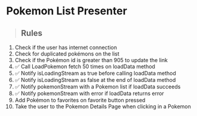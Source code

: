 # Pokemon List Presenter

> ## Rules
1. Check if the user has internet connection
2. Check for duplicated pokémons on the list
3. Check if the Pokémon id is greater than 905 to update the link
4. ✅ Call LoadPokemon fetch 50 times on loadData method
5. ✅ Notify isLoadingStream as true before calling loadData method
6. ✅ Notify isLoadingStream as false at the end of loadData method
7. ✅ Notify pokemonStream with a Pokemon list if loadData succeeds
8. ✅ Notify pokemonStream with error if loadData returns error
9. Add Pokémon to favorites on favorite button pressed
10. Take the user to the Pokemon Details Page when clicking in a Pokemon